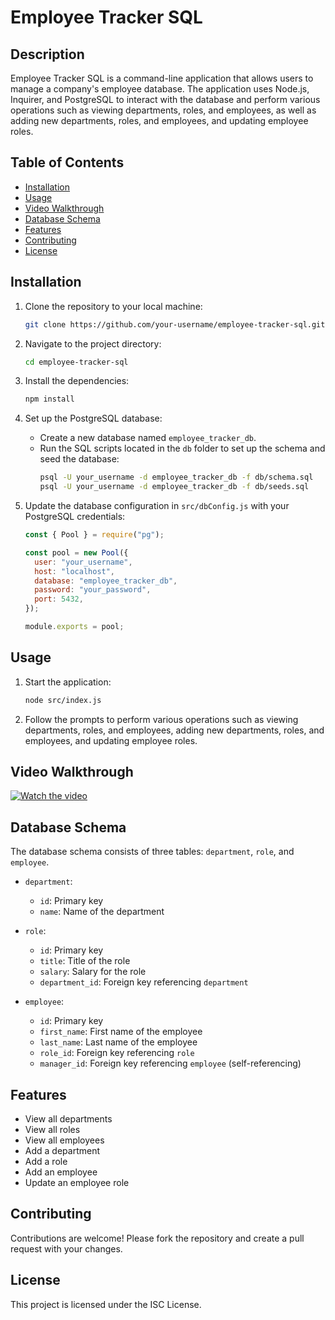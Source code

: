 # Employee Tracker SQL

## Description

Employee Tracker SQL is a command-line application that allows users to manage a company's employee database. The application uses Node.js, Inquirer, and PostgreSQL to interact with the database and perform various operations such as viewing departments, roles, and employees, as well as adding new departments, roles, and employees, and updating employee roles.

## Table of Contents

- [Installation](#installation)
- [Usage](#usage)
- [Video Walkthrough](#video-walkthrough)
- [Database Schema](#database-schema)
- [Features](#features)
- [Contributing](#contributing)
- [License](#license)

## Installation

1. Clone the repository to your local machine:

   ```sh
   git clone https://github.com/your-username/employee-tracker-sql.git
   ```

2. Navigate to the project directory:

   ```sh
   cd employee-tracker-sql
   ```

3. Install the dependencies:

   ```sh
   npm install
   ```

4. Set up the PostgreSQL database:

   - Create a new database named `employee_tracker_db`.
   - Run the SQL scripts located in the `db` folder to set up the schema and seed the database:
     ```sh
     psql -U your_username -d employee_tracker_db -f db/schema.sql
     psql -U your_username -d employee_tracker_db -f db/seeds.sql
     ```

5. Update the database configuration in `src/dbConfig.js` with your PostgreSQL credentials:

   ```javascript
   const { Pool } = require("pg");

   const pool = new Pool({
     user: "your_username",
     host: "localhost",
     database: "employee_tracker_db",
     password: "your_password",
     port: 5432,
   });

   module.exports = pool;
   ```

## Usage

1. Start the application:

   ```sh
   node src/index.js
   ```

2. Follow the prompts to perform various operations such as viewing departments, roles, and employees, adding new departments, roles, and employees, and updating employee roles.

## Video Walkthrough

[![Watch the video](https://drive.google.com/uc?export=view&id=1gT4E0oHU5GrO26KwT2kKr1ZOFmoo1elC)](https://drive.google.com/file/d/1gT4E0oHU5GrO26KwT2kKr1ZOFmoo1elC/view)

## Database Schema

The database schema consists of three tables: `department`, `role`, and `employee`.

- `department`:

  - `id`: Primary key
  - `name`: Name of the department

- `role`:

  - `id`: Primary key
  - `title`: Title of the role
  - `salary`: Salary for the role
  - `department_id`: Foreign key referencing `department`

- `employee`:
  - `id`: Primary key
  - `first_name`: First name of the employee
  - `last_name`: Last name of the employee
  - `role_id`: Foreign key referencing `role`
  - `manager_id`: Foreign key referencing `employee` (self-referencing)

## Features

- View all departments
- View all roles
- View all employees
- Add a department
- Add a role
- Add an employee
- Update an employee role

## Contributing

Contributions are welcome! Please fork the repository and create a pull request with your changes.

## License

This project is licensed under the ISC License.
